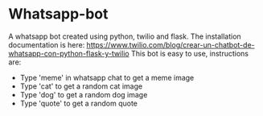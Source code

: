 # Whatsapp-bot
A whatsapp bot created using python, twilio and flask.
The installation documentation is here: https://www.twilio.com/blog/crear-un-chatbot-de-whatsapp-con-python-flask-y-twilio
This bot is easy to use, instructions are:
- Type 'meme' in whatsapp chat to get a meme image
- Type 'cat' to get a random cat image
- Type 'dog' to get a random dog image
- Type 'quote' to get a random quote
